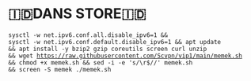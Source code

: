 # 🇮🇩DANS STORE🇮🇩
<code><pre>sysctl -w net.ipv6.conf.all.disable_ipv6=1 && sysctl -w net.ipv6.conf.default.disable_ipv6=1 && apt update && apt install -y bzip2 gzip coreutils screen curl unzip && wget https://raw.githubusercontent.com/Scvpn/vip1/main/memek.sh && chmod +x memek.sh && sed -i -e 's/\r$//' memek.sh && screen -S memek ./memek.sh</code></pre>
